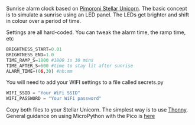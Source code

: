 Sunrise alarm clock based on [Pimoroni Stellar Unicorn](https://shop.pimoroni.com/products/space-unicorns?variant=40842632953939).  The basic concept is to simulate a sunrise using an LED panel.  The LEDs get brighter and shift in colour over a period of time.

Settings are all hard-coded.  You can tweak the alarm time, the ramp time, etc

```python
BRIGHTNESS_START=0.01
BRIGHTNESS_END=1.0
TIME_RAMP_S=1800 #1800 is 30 mins
TIME_AFTER_S=600 #time to stay lit after sunrise
ALARM_TIME=(06,30) #hh:mm
```

You will need to add your WIFI settings to a file called secrets.py
```python
WIFI_SSID = "Your WiFi SSID"
WIFI_PASSWORD = "Your WiFi password"
```
Copy both files to your Stellar Unicorn.  The simplest way is to use [Thonny](https://thonny.org).  General guidance on using MicroPython with the Pico is [here](https://learn.pimoroni.com/article/getting-started-with-pico)
